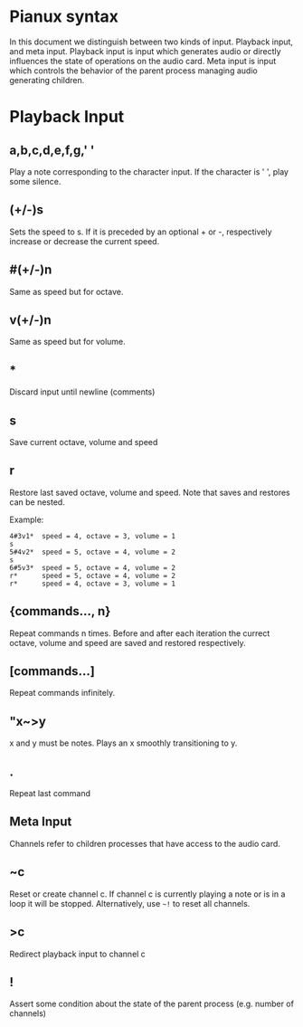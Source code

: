 # Pianux syntax

In this document we distinguish between two kinds of input. Playback input, and meta input. Playback input is input which generates audio or directly influences the state of operations on the audio card. Meta input is input which controls the behavior of the parent process managing audio generating children.

# Playback Input 

## a,b,c,d,e,f,g,' '

Play a note corresponding to the character input. If the character is ' ', play some silence.

## (+/-)s

Sets the speed to s. If it is preceded by an optional + or -, respectively increase or decrease the current speed.

## #(+/-)n
  
Same as speed but for octave.

## v(+/-)n

Same as speed but for volume.

## *

Discard input until newline (comments)

## s
  
Save current octave, volume and speed

## r 
  
Restore last saved octave, volume and speed. Note that saves and restores can be nested. 

Example:
```
4#3v1*  speed = 4, octave = 3, volume = 1
s
5#4v2*  speed = 5, octave = 4, volume = 2
s
6#5v3*  speed = 5, octave = 4, volume = 2
r*      speed = 5, octave = 4, volume = 2
r*      speed = 4, octave = 3, volume = 1
```

## {commands..., n}

Repeat commands n times. Before and after each iteration the currect octave, volume and speed are saved and restored respectively.

## [commands...]
  
Repeat commands infinitely.

## "x~>y

x and y must be notes. Plays an x smoothly transitioning to y.

## .

Repeat last command

## Meta Input

Channels refer to children processes that have access to the audio card.

## ~c

Reset or create channel c. If channel c is currently playing a note or is in a loop it will be stopped. Alternatively, use `~!` to reset all channels.

## >c

Redirect playback input to channel c

## !

Assert some condition about the state of the parent process (e.g. number of channels)


